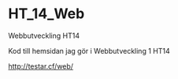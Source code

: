 HT_14_Web
=========

Webbutveckling HT14

Kod till hemsidan jag gör i Webbutveckling 1 HT14

http://testar.cf/web/
